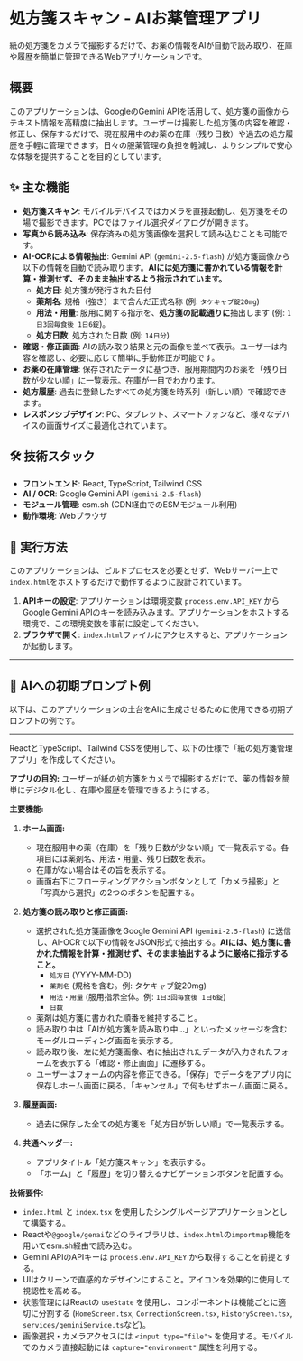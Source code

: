 
# 処方箋スキャン - AIお薬管理アプリ

紙の処方箋をカメラで撮影するだけで、お薬の情報をAIが自動で読み取り、在庫や履歴を簡単に管理できるWebアプリケーションです。

## 概要

このアプリケーションは、GoogleのGemini APIを活用して、処方箋の画像からテキスト情報を高精度に抽出します。ユーザーは撮影した処方箋の内容を確認・修正し、保存するだけで、現在服用中のお薬の在庫（残り日数）や過去の処方履歴を手軽に管理できます。日々の服薬管理の負担を軽減し、よりシンプルで安心な体験を提供することを目的としています。

## ✨ 主な機能

- **処方箋スキャン**: モバイルデバイスではカメラを直接起動し、処方箋をその場で撮影できます。PCではファイル選択ダイアログが開きます。
- **写真から読み込み**: 保存済みの処方箋画像を選択して読み込むことも可能です。
- **AI-OCRによる情報抽出**: Gemini API (`gemini-2.5-flash`) が処方箋画像から以下の情報を自動で読み取ります。**AIには処方箋に書かれている情報を計算・推測せず、そのまま抽出するよう指示されています。**
  - **処方日**: 処方箋が発行された日付
  - **薬剤名**: 規格（強さ）まで含んだ正式名称 (例: `タケキャブ錠20mg`)
  - **用法・用量**: 服用に関する指示を、**処方箋の記載通りに**抽出します (例: `1日3回毎食後 1日6錠`)。
  - **処方日数**: 処方された日数 (例: `14日分`)
- **確認・修正画面**: AIの読み取り結果と元の画像を並べて表示。ユーザーは内容を確認し、必要に応じて簡単に手動修正が可能です。
- **お薬の在庫管理**: 保存されたデータに基づき、服用期間内のお薬を「残り日数が少ない順」に一覧表示。在庫が一目でわかります。
- **処方履歴**: 過去に登録したすべての処方箋を時系列（新しい順）で確認できます。
- **レスポンシブデザイン**: PC、タブレット、スマートフォンなど、様々なデバイスの画面サイズに最適化されています。

## 🛠️ 技術スタック

- **フロントエンド**: React, TypeScript, Tailwind CSS
- **AI / OCR**: Google Gemini API (`gemini-2.5-flash`)
- **モジュール管理**: esm.sh (CDN経由でのESMモジュール利用)
- **動作環境**: Webブラウザ

## 🚀 実行方法

このアプリケーションは、ビルドプロセスを必要とせず、Webサーバー上で`index.html`をホストするだけで動作するように設計されています。

1.  **APIキーの設定**: アプリケーションは環境変数 `process.env.API_KEY` からGoogle Gemini APIのキーを読み込みます。アプリケーションをホストする環境で、この環境変数を事前に設定してください。
2.  **ブラウザで開く**: `index.html`ファイルにアクセスすると、アプリケーションが起動します。

---

## 🤖 AIへの初期プロンプト例

以下は、このアプリケーションの土台をAIに生成させるために使用できる初期プロンプトの例です。

---

ReactとTypeScript、Tailwind CSSを使用して、以下の仕様で「紙の処方箋管理アプリ」を作成してください。

**アプリの目的:**
ユーザーが紙の処方箋をカメラで撮影するだけで、薬の情報を簡単にデジタル化し、在庫や履歴を管理できるようにする。

**主要機能:**
1.  **ホーム画面:**
    *   現在服用中の薬（在庫）を「残り日数が少ない順」で一覧表示する。各項目には薬剤名、用法・用量、残り日数を表示。
    *   在庫がない場合はその旨を表示する。
    *   画面右下にフローティングアクションボタンとして「カメラ撮影」と「写真から選択」の2つのボタンを配置する。

2.  **処方箋の読み取りと修正画面:**
    *   選択された処方箋画像をGoogle Gemini API (`gemini-2.5-flash`) に送信し、AI-OCRで以下の情報をJSON形式で抽出する。**AIには、処方箋に書かれた情報を計算・推測せず、そのまま抽出するように厳格に指示すること。**
        * `処方日` (YYYY-MM-DD)
        * `薬剤名` (規格を含む。例: タケキャブ錠20mg)
        * `用法・用量` (服用指示全体。例: `1日3回毎食後 1日6錠`)
        * `日数`
    *   薬剤は処方箋に書かれた順番を維持すること。
    *   読み取り中は「AIが処方箋を読み取り中...」といったメッセージを含むモーダルローディング画面を表示する。
    *   読み取り後、左に処方箋画像、右に抽出されたデータが入力されたフォームを表示する「確認・修正画面」に遷移する。
    *   ユーザーはフォームの内容を修正できる。「保存」でデータをアプリ内に保存しホーム画面に戻る。「キャンセル」で何もせずホーム画面に戻る。

3.  **履歴画面:**
    *   過去に保存した全ての処方箋を「処方日が新しい順」で一覧表示する。

4.  **共通ヘッダー:**
    *   アプリタイトル「処方箋スキャン」を表示する。
    *   「ホーム」と「履歴」を切り替えるナビゲーションボタンを配置する。

**技術要件:**
*   `index.html` と `index.tsx` を使用したシングルページアプリケーションとして構築する。
*   Reactや`@google/genai`などのライブラリは、`index.html`の`importmap`機能を用いてesm.sh経由で読み込む。
*   Gemini APIのAPIキーは `process.env.API_KEY` から取得することを前提とする。
*   UIはクリーンで直感的なデザインにすること。アイコンを効果的に使用して視認性を高める。
*   状態管理にはReactの `useState` を使用し、コンポーネントは機能ごとに適切に分割する (`HomeScreen.tsx`, `CorrectionScreen.tsx`, `HistoryScreen.tsx`, `services/geminiService.ts`など)。
*   画像選択・カメラアクセスには `<input type="file">` を使用する。モバイルでのカメラ直接起動には `capture="environment"` 属性を利用する。